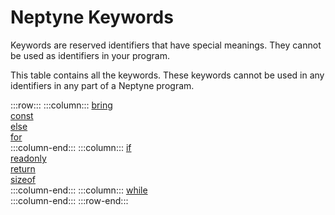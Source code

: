 # Neptyne Keywords
Keywords are reserved identifiers that have special meanings. They cannot be used as identifiers in your program.

This table contains all the keywords. These keywords cannot be used in any identifiers in any part of a Neptyne program.

:::row:::
    :::column:::
        [bring](bring)  
        [const](const)  
        [else](else)  
        [for](for)  
    :::column-end:::
    :::column:::
        [if](if)  
        [readonly](readonly)  
        [return](return)  
        [sizeof](sizeof)  
    :::column-end:::
    :::column:::
        [while](while)  
    :::column-end:::
:::row-end:::
